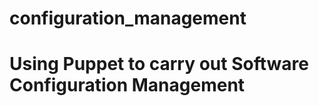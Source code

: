 <h1>configuration_management<h1>
<p>Using Puppet to carry out Software Configuration
Management</p>
